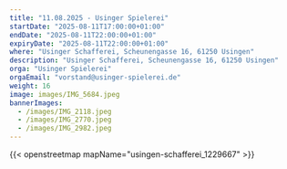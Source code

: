 ```yaml
---
title: "11.08.2025 - Usinger Spielerei"
startDate: "2025-08-11T17:00:00+01:00"
endDate: "2025-08-11T22:00:00+01:00"
expiryDate: "2025-08-11T22:00:00+01:00"
where: "Usinger Schafferei, Scheunengasse 16, 61250 Usingen"
description: "Usinger Schafferei, Scheunengasse 16, 61250 Usingen"
orga: "Usinger Spielerei"
orgaEmail: "vorstand@usinger-spielerei.de"
weight: 16
image: images/IMG_5684.jpeg
bannerImages:
  - /images/IMG_2118.jpeg
  - /images/IMG_2770.jpeg
  - /images/IMG_2982.jpeg
---
```

{{< openstreetmap mapName="usingen-schafferei_1229667" >}}
